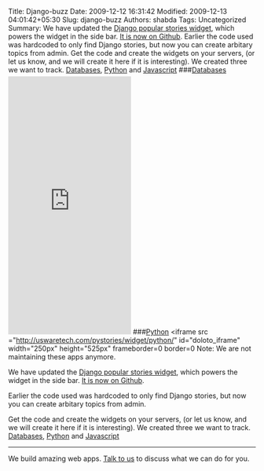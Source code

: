 Title: Django-buzz
Date: 2009-12-12 16:31:42
Modified: 2009-12-13 04:01:42+05:30
Slug: django-buzz
Authors: shabda
Tags: Uncategorized
Summary: We have updated the [Django popular stories widget](http://uswaretech.com/blog/2009/02/django-popular-stories-widget/), which powers the widget in the side bar. [It is now on Github](http://github.com/uswaretech/django-buzz). Earlier the code used was hardcoded to only find Django stories, but now you can create arbitary topics from admin. Get the code and create the widgets on your servers, (or let us know, and we will create it here if it is interesting). We created three we want to track. [Databases](http://uswaretech.com/pystories/databases/), [Python](http://uswaretech.com/pystories/python/) and [Javascript](http://uswaretech.com/pystories/javascript/) ###[Databases](http://uswaretech.com/pystories/databases/) <iframe src ="http://uswaretech.com/pystories/widget/databases/" id="doloto_iframe" width="250px" height="525px" frameborder=0 border=0 style = "padding-top : 5px"> </iframe> ###[Python](http://uswaretech.com/pystories/python/) <iframe src ="http://uswaretech.com/pystories/widget/python/" id="doloto_iframe" width="250px" height="525px" frameborder=0 border=0
Note: We are not maintaining these apps anymore.

We have updated the [Django popular stories widget](http://uswaretech.com/blog/2009/02/django-popular-stories-widget/), which powers the widget in the side bar. [It is now on Github](http://github.com/uswaretech/django-buzz).

Earlier the code used was hardcoded to only find Django stories, but now you can create arbitary topics from admin.

Get the code and create the widgets on your servers, (or let us know, and we will create it here if it is interesting). We created three we want to track. [Databases](http://uswaretech.com/pystories/databases/), [Python](http://uswaretech.com/pystories/python/) and [Javascript](http://uswaretech.com/pystories/javascript/)
                 

-----------------
We build amazing web apps. [Talk to us](/contact/) to discuss what we can do for you.







